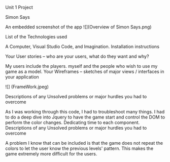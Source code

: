 Unit 1 Project

Simon Says


An embedded screenshot of the app ![](Overview of Simon Says.png)

List of the Technologies used

A Computer, Visual Studio Code, and Imagination.
Installation instructions

Your User stories – who are your users, what do they want and why?

My users include the players. myself and the people who wish to use my game as a model.
Your Wireframes – sketches of major views / interfaces in your application

![] (FrameWork.jpeg)

Descriptions of any Unsolved problems or major hurdles you had to overcome

As I was working through this code, I had to troubleshoot many things. I had to do a
deep dive into Jquery to have the game start and control the DOM to perform the color changes. Dedicating time to each component.
Descriptions of any Unsolved problems or major hurdles you had to overcome

A problem I know that can be included is that the game does not repeat the colors to let the user know the previous levels' pattern. This makes the game extremely more difficult for the users.
